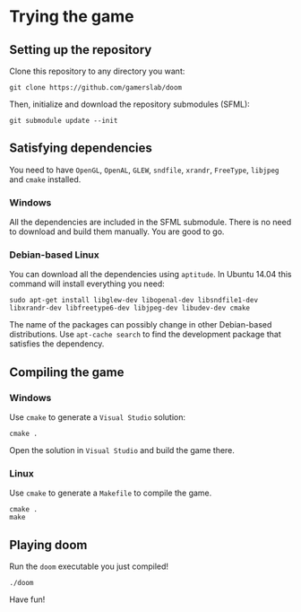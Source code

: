Trying the game
==================

## Setting up the repository
Clone this repository to any directory you want:

```shell
git clone https://github.com/gamerslab/doom
```

Then, initialize and download the repository submodules (SFML):

```shell
git submodule update --init
```

## Satisfying dependencies

You need to have `OpenGL`, `OpenAL`, `GLEW`, `sndfile`, `xrandr`, `FreeType`, `libjpeg` and `cmake` installed.

### Windows
All the dependencies are included in the SFML submodule. There is no need to download and build them manually.
You are good to go.

### Debian-based Linux
You can download all the dependencies using `aptitude`. In Ubuntu 14.04 this command will install everything you need:

```
sudo apt-get install libglew-dev libopenal-dev libsndfile1-dev libxrandr-dev libfreetype6-dev libjpeg-dev libudev-dev cmake
```

The name of the packages can possibly change in other Debian-based distributions. Use `apt-cache search` to find the
development package that satisfies the dependency.

## Compiling the game

### Windows
Use `cmake` to generate a `Visual Studio` solution:

```shell
cmake .
```

Open the solution in `Visual Studio` and build the game there.

### Linux
Use `cmake` to generate a `Makefile` to compile the game.

```shell
cmake .
make
```

## Playing doom
Run the `doom` executable you just compiled!

```shell
./doom
```

Have fun!
